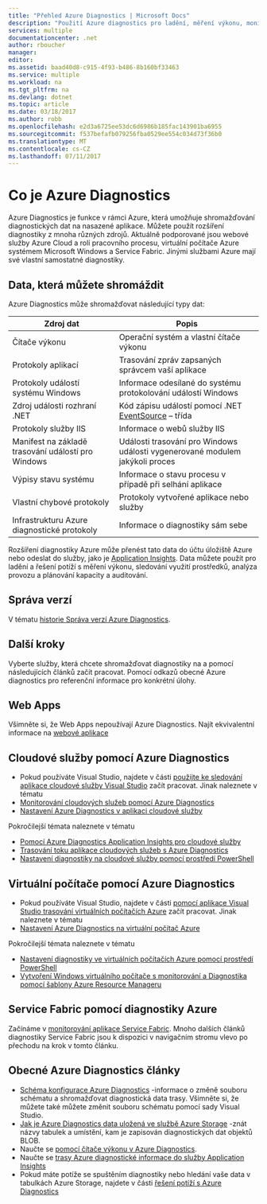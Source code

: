```yaml
---
title: "Přehled Azure Diagnostics | Microsoft Docs"
description: "Použití Azure diagnostics pro ladění, měření výkonu, monitorování, analýza provozu v cloudových služeb, virtuální počítače a služby infrastruktury"
services: multiple
documentationcenter: .net
author: rboucher
manager: 
editor: 
ms.assetid: baad40d8-c915-4f93-b486-8b160bf33463
ms.service: multiple
ms.workload: na
ms.tgt_pltfrm: na
ms.devlang: dotnet
ms.topic: article
ms.date: 03/18/2017
ms.author: robb
ms.openlocfilehash: e2d3a6725ee53dc6d6986b185fac143901ba6955
ms.sourcegitcommit: f537befafb079256fba0529ee554c034d73f36b0
ms.translationtype: MT
ms.contentlocale: cs-CZ
ms.lasthandoff: 07/11/2017
---
```

# <a name="what-is-azure-diagnostics"></a>Co je Azure Diagnostics
Azure Diagnostics je funkce v rámci Azure, která umožňuje shromažďování diagnostických dat na nasazené aplikace. Můžete použít rozšíření diagnostiky z mnoha různých zdrojů. Aktuálně podporované jsou webové služby Azure Cloud a rolí pracovního procesu, virtuální počítače Azure systémem Microsoft Windows a Service Fabric. Jinými službami Azure mají své vlastní samostatné diagnostiky.

## <a name="data-you-can-collect"></a>Data, která můžete shromáždit
Azure Diagnostics může shromažďovat následující typy dat:

| Zdroj dat | Popis |
| --- | --- |
| Čítače výkonu |Operační systém a vlastní čítače výkonu |
| Protokoly aplikací |Trasování zpráv zapsaných správcem vaší aplikace |
| Protokoly událostí systému Windows |Informace odesílané do systému protokolování událostí Windows |
| Zdroj události rozhraní .NET |Kód zápisu událostí pomocí .NET [EventSource](https://msdn.microsoft.com/library/system.diagnostics.tracing.eventsource.aspx) – třída |
| Protokoly služby IIS |Informace o webů služby IIS |
| Manifest na základě trasování událostí pro Windows |Události trasování pro Windows události vygenerované modulem jakýkoli proces |
| Výpisy stavu systému |Informace o stavu procesu v případě při selhání aplikace |
| Vlastní chybové protokoly |Protokoly vytvořené aplikace nebo služby |
| Infrastrukturu Azure diagnostické protokoly |Informace o diagnostiky sám sebe |

Rozšíření diagnostiky Azure může přenést tato data do účtu úložiště Azure nebo odeslat do služby, jako je [Application Insights](../application-insights/app-insights-cloudservices.md). Data můžete použít pro ladění a řešení potíží s měření výkonu, sledování využití prostředků, analýza provozu a plánování kapacity a auditování.

## <a name="versioning"></a>Správa verzí
V tématu [historie Správa verzí Azure Diagnostics](azure-diagnostics-versioning-history.md).

## <a name="next-steps"></a>Další kroky
Vyberte služby, která chcete shromažďovat diagnostiky na a pomocí následujících článků začít pracovat. Pomocí odkazů obecné Azure diagnostics pro referenční informace pro konkrétní úlohy.

## <a name="web-apps"></a>Web Apps
Všimněte si, že Web Apps nepoužívají Azure Diagnostics. Najít ekvivalentní informace na [webové aplikace](../app-service-web/web-sites-enable-diagnostic-log.md)

## <a name="cloud-services-using-azure-diagnostics"></a>Cloudové služby pomocí Azure Diagnostics
* Pokud používáte Visual Studio, najdete v části [použijte ke sledování aplikace cloudové služby Visual Studio](../vs-azure-tools-debug-cloud-services-virtual-machines.md) začít pracovat. Jinak naleznete v tématu
* [Monitorování cloudových služeb pomocí Azure Diagnostics](../cloud-services/cloud-services-how-to-monitor.md)
* [Nastavení Azure Diagnostics v aplikaci cloudové služby](../cloud-services/cloud-services-dotnet-diagnostics.md)

Pokročilejší témata naleznete v tématu

* [Pomocí Azure Diagnostics Application Insights pro cloudové služby](../application-insights/app-insights-cloudservices.md)
* [Trasování toku aplikace cloudových služeb s Azure Diagnostics](../cloud-services/cloud-services-dotnet-diagnostics-trace-flow.md)
* [Nastavení diagnostiky na cloudové služby pomocí prostředí PowerShell](../virtual-machines/windows/ps-extensions-diagnostics.md?toc=%2fazure%2fvirtual-machines%2fwindows%2ftoc.json)

## <a name="virtual-machines-using-azure-diagnostics"></a>Virtuální počítače pomocí Azure Diagnostics
* Pokud používáte Visual Studio, najdete v části [pomocí aplikace Visual Studio trasování virtuálních počítačích Azure](../vs-azure-tools-debug-cloud-services-virtual-machines.md) začít pracovat. Jinak naleznete v tématu
* [Nastavení Azure Diagnostics na virtuální počítač Azure](../virtual-machines-dotnet-diagnostics.md)

Pokročilejší témata naleznete v tématu

* [Nastavení diagnostiky ve virtuálních počítačích Azure pomocí prostředí PowerShell](../virtual-machines/windows/ps-extensions-diagnostics.md?toc=%2fazure%2fvirtual-machines%2fwindows%2ftoc.json)
* [Vytvoření Windows virtuálního počítače s monitorování a Diagnostika pomocí šablony Azure Resource Manageru](../virtual-machines/windows/extensions-diagnostics-template.md?toc=%2fazure%2fvirtual-machines%2fwindows%2ftoc.json)

## <a name="service-fabric-using-azure-diagnostics"></a>Service Fabric pomocí diagnostiky Azure
Začínáme v [monitorování aplikace Service Fabric](../service-fabric/service-fabric-diagnostics-how-to-monitor-and-diagnose-services-locally.md). Mnoho dalších článků diagnostiky Service Fabric jsou k dispozici v navigačním stromu vlevo po přechodu na krok v tomto článku.

## <a name="general-azure-diagnostics-articles"></a>Obecné Azure Diagnostics články
* [Schéma konfigurace Azure Diagnostics](https://msdn.microsoft.com/library/azure/mt634524.aspx) -informace o změně souboru schématu a shromažďovat diagnostická data trasy. Všimněte si, že můžete také můžete změnit souboru schématu pomocí sady Visual Studio.
* [Jak je Azure Diagnostics data uložená ve službě Azure Storage](../cloud-services/cloud-services-dotnet-diagnostics-storage.md) -znát názvy tabulek a umístění, kam je zapisován diagnostických dat objektů BLOB.
* Naučte se [pomocí čítače výkonu v Azure Diagnostics](../cloud-services/cloud-services-dotnet-diagnostics-performance-counters.md).
* Naučte se [trasy Azure diagnostické informace do služby Application Insights](azure-diagnostics-configure-application-insights.md)
* Pokud máte potíže se spuštěním diagnostiky nebo hledání vaše data v tabulkách Azure Storage, najdete v části [řešení potíží s Azure Diagnostics](azure-diagnostics-troubleshooting.md)

